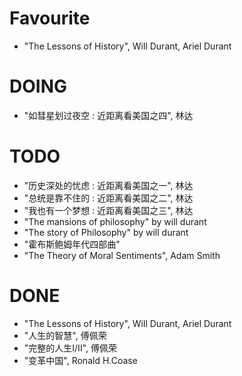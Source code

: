 # Favourite
- "The Lessons of History", Will Durant, Ariel Durant

# DOING
- "如彗星划过夜空 : 近距离看美国之四", 林达

# TODO
- "历史深处的忧虑 : 近距离看美国之一", 林达
- "总统是靠不住的 : 近距离看美国之二", 林达
- "我也有一个梦想 : 近距离看美国之三", 林达
- "The mansions of philosophy" by will durant
- "The story of Philosophy" by will durant
- "霍布斯鲍姆年代四部曲"
- "The Theory of Moral Sentiments", Adam Smith


# DONE
- "The Lessons of History", Will Durant, Ariel Durant
- "人生的智慧", 傅佩荣
- "完整的人生I/II", 傅佩荣
- "变革中国", Ronald H.Coase
